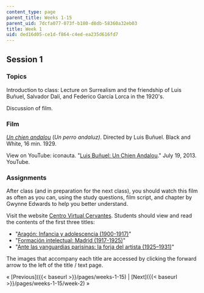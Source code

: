 ```yaml
---
content_type: page
parent_title: Weeks 1-15
parent_uid: 7dcfa077-073f-b180-d8db-58360a32eb03
title: Week 1
uid: ded16d05-ce1d-f864-c4ed-ea235d616fd7
---
```


Session 1
---------

### Topics

Introduction to class: Lecture on Surrealism and the friendship of Luis Buñuel, Salvador Dalí, and Federico García Lorca in the 1920's.

Discussion of film.

### Film

[_Un chien andalou_](http://www.imdb.com/title/tt0020530/?ref_=nv_sr_1) (_Un perro andaluz)_. Directed by Luis Buñuel. Black and White, 16 min. 1929.

View on YouTube: iconauta. "[Luis Buñuel: Un Chien Andalou](https://www.youtube.com/watch?v=BIKYF07Y4kA)." July 19, 2013. YouTube.

### Assignments

After class (and in preparation for the next class), you should watch this film as often as you can, using the study questions, film script, and chapter by Gwynne Edwards to help you better understand.

Visit the website [Centro Virtual Cervantes](http://cvc.cervantes.es/actcult/bunuel/obra/). Students should view and read the contents of the first three titles:

*   "[Aragón: Infancia y adolescencia (1900-1917)](http://cvc.cervantes.es/actcult/bunuel/obra/infancia.htm)"
*   "[Formación intelectual: Madrid (1917-1925)](http://cvc.cervantes.es/actcult/bunuel/obra/formacion.htm)"
*   "[Ante las vanguardias parisinas: la forja del artista (1925–1931)](http://cvc.cervantes.es/actcult/bunuel/obra/vanguardias.htm)"

The images that accompany each title are accessed by clicking the forward arrow to the left of the title / text page.

« [Previous]({{< baseurl >}}/pages/weeks-1-15) | [Next]({{< baseurl >}}/pages/weeks-1-15/week-2) »